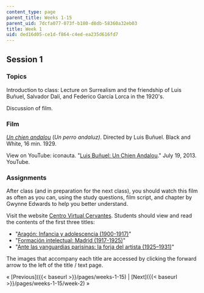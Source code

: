 ```yaml
---
content_type: page
parent_title: Weeks 1-15
parent_uid: 7dcfa077-073f-b180-d8db-58360a32eb03
title: Week 1
uid: ded16d05-ce1d-f864-c4ed-ea235d616fd7
---
```


Session 1
---------

### Topics

Introduction to class: Lecture on Surrealism and the friendship of Luis Buñuel, Salvador Dalí, and Federico García Lorca in the 1920's.

Discussion of film.

### Film

[_Un chien andalou_](http://www.imdb.com/title/tt0020530/?ref_=nv_sr_1) (_Un perro andaluz)_. Directed by Luis Buñuel. Black and White, 16 min. 1929.

View on YouTube: iconauta. "[Luis Buñuel: Un Chien Andalou](https://www.youtube.com/watch?v=BIKYF07Y4kA)." July 19, 2013. YouTube.

### Assignments

After class (and in preparation for the next class), you should watch this film as often as you can, using the study questions, film script, and chapter by Gwynne Edwards to help you better understand.

Visit the website [Centro Virtual Cervantes](http://cvc.cervantes.es/actcult/bunuel/obra/). Students should view and read the contents of the first three titles:

*   "[Aragón: Infancia y adolescencia (1900-1917)](http://cvc.cervantes.es/actcult/bunuel/obra/infancia.htm)"
*   "[Formación intelectual: Madrid (1917-1925)](http://cvc.cervantes.es/actcult/bunuel/obra/formacion.htm)"
*   "[Ante las vanguardias parisinas: la forja del artista (1925–1931)](http://cvc.cervantes.es/actcult/bunuel/obra/vanguardias.htm)"

The images that accompany each title are accessed by clicking the forward arrow to the left of the title / text page.

« [Previous]({{< baseurl >}}/pages/weeks-1-15) | [Next]({{< baseurl >}}/pages/weeks-1-15/week-2) »